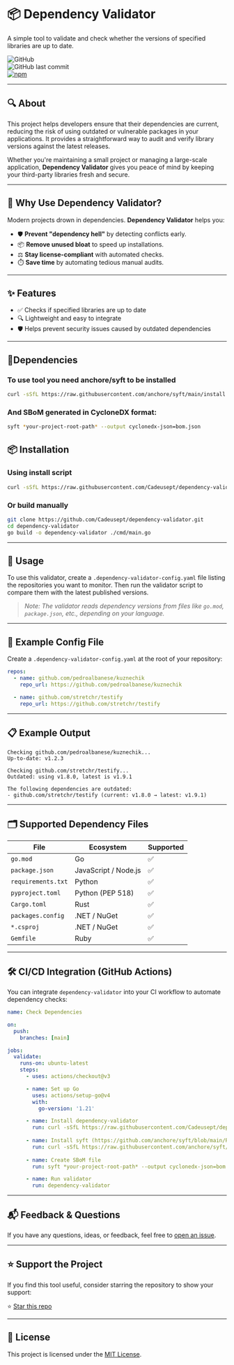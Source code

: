 # 📦 Dependency Validator

A simple tool to validate and check whether the versions of specified libraries are up to date.

![GitHub](https://img.shields.io/github/license/Cadeusept/dependency-validator?color=blue)  
![GitHub last commit](https://img.shields.io/github/last-commit/Cadeusept/dependency-validator/working?label=last%20update)  
[![npm](https://img.shields.io/npm/v/dependency-validator?color=green)](https://www.npmjs.com/package/dependency-validator)

---

## 🔍 About

This project helps developers ensure that their dependencies are current, reducing the risk of using outdated or vulnerable packages in your applications. It provides a straightforward way to audit and verify library versions against the latest releases.

Whether you're maintaining a small project or managing a large-scale application, **Dependency Validator** gives you peace of mind by keeping your third-party libraries fresh and secure.

---

## 🚨 Why Use Dependency Validator?

Modern projects drown in dependencies. **Dependency Validator** helps you:
- 🛡️ **Prevent "dependency hell"** by detecting conflicts early.
- 📦 **Remove unused bloat** to speed up installations.
- ⚖️ **Stay license-compliant** with automated checks.
- ⏱️ **Save time** by automating tedious manual audits.

---

## ✨ Features

- ✅ Checks if specified libraries are up to date
- 🔍 Lightweight and easy to integrate
- 🛡️ Helps prevent security issues caused by outdated dependencies

---

## 🚨Dependencies

### To use tool you need anchore/syft to be installed

```bash
curl -sSfL https://raw.githubusercontent.com/anchore/syft/main/install.sh | sh -s -- -b /usr/local/bin
```

### And SBoM generated in CycloneDX format:

```bash
syft *your-project-root-path* --output cyclonedx-json=bom.json
```

## 📦 Installation

### Using install script

```bash
curl -sSfL https://raw.githubusercontent.com/Cadeusept/dependency-validator/master/install.sh | sh
```

### Or build manually

```bash
git clone https://github.com/Cadeusept/dependency-validator.git
cd dependency-validator
go build -o dependency-validator ./cmd/main.go
```

---

## 🚀 Usage

To use this validator, create a `.dependency-validator-config.yaml` file listing the repositories you want to monitor. Then run the validator script to compare them with the latest published versions.

> _Note: The validator reads dependency versions from files like `go.mod`, `package.json`, etc., depending on your language._

---

## 📄 Example Config File

Create a `.dependency-validator-config.yaml` at the root of your repository:

```yaml
repos:
  - name: github.com/pedroalbanese/kuznechik
    repo_url: https://github.com/pedroalbanese/kuznechik 

  - name: github.com/stretchr/testify
    repo_url: https://github.com/stretchr/testify 
```

---

## 📋 Example Output

```
Checking github.com/pedroalbanese/kuznechik...
Up-to-date: v1.2.3

Checking github.com/stretchr/testify...
Outdated: using v1.8.0, latest is v1.9.1

The following dependencies are outdated:
- github.com/stretchr/testify (current: v1.8.0 → latest: v1.9.1)
```

---

## 🗂 Supported Dependency Files

| File              | Ecosystem               | Supported |
|-------------------|-------------------------|-----------|
| `go.mod`          | Go                      | ✅        |
| `package.json`    | JavaScript / Node.js    | ✅        |
| `requirements.txt`| Python                  | ✅        |
| `pyproject.toml`  | Python (PEP 518)        | ✅        |
| `Cargo.toml`      | Rust                    | ✅        |
| `packages.config` | .NET / NuGet            | ✅        |
| `*.csproj`        | .NET / NuGet            | ✅        |
| `Gemfile`         | Ruby                    | ✅        |

---

## 🛠️ CI/CD Integration (GitHub Actions)

You can integrate `dependency-validator` into your CI workflow to automate dependency checks:

```yaml
name: Check Dependencies

on:
  push:
    branches: [main]

jobs:
  validate:
    runs-on: ubuntu-latest
    steps:
      - uses: actions/checkout@v3

      - name: Set up Go
        uses: actions/setup-go@v4
        with:
          go-version: '1.21'

      - name: Install dependency-validator
        run: curl -sSfL https://raw.githubusercontent.com/Cadeusept/dependency-validator/master/install.sh | sh
        
      - name: Install syft (https://github.com/anchore/syft/blob/main/README.md)
        run: curl -sSfL https://raw.githubusercontent.com/anchore/syft/main/install.sh | sh -s -- -b /usr/local/bin
        
      - name: Create SBoM file
        run: syft *your-project-root-path* --output cyclonedx-json=bom.json

      - name: Run validator
        run: dependency-validator
```

---

## 📬 Feedback & Questions

If you have any questions, ideas, or feedback, feel free to [open an issue](https://github.com/Cadeusept/dependency-validator/issues).

---

## ⭐ Support the Project

If you find this tool useful, consider starring the repository to show your support:

⭐ [Star this repo](https://github.com/Cadeusept/dependency-validator)

---

## 📄 License

This project is licensed under the [MIT License](LICENSE).